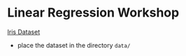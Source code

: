# Linear Regression Workshop

[Iris Dataset](http://archive.ics.uci.edu/ml/machine-learning-databases/iris/)

- place the dataset in the directory `data/`
